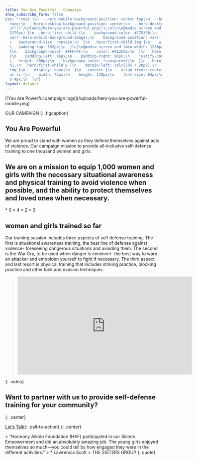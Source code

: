 ```yaml
---
title: You Are Powerful - Campaign
show_subscribe_form: false
css: ":root {\n  --hero-mobile-background-position: center top;\n  --hero-mobile-background-image:
  none;\n  --hero-desktop-background-position: center;\n  --hero-desktop-background-image:
  url(\"/uploads/hero-you-are-powerful.png\");\n}\n\n@media screen and (max-width:
  1279px) {\n  .hero:first-child {\n    background-color: #C75300;\n    background-image:
  var(--hero-mobile-background-image);\n    background-position: var(--hero-mobile-background-position);\n
  \   background-size: contain;\n  }\n  .hero:first-child img {\n    width: 100%;\n
  \   padding-top: 152px;\n  }\n}\n@media screen and (min-width: 1280px) {\n  #main-navigation>section>ul>li:last-child>a
  {\n    background-color: #FFFFFF;\n    color: #412CCE;\n  }\n  .hero:first-child
  {\n    padding-left: 96px;\n    padding-right: 96px;\n    justify-content: center;\n
  \   height: 800px;\n    background-color: transparent;\n  }\n  .hero:first-child
  h1,\n  .hero:first-child p {\n    margin-left: calc(50% + 20px);\n  }\n  .hero:first-child
  img {\n    display: none;\n  }\n  .counter {\n    align-items: center;\n  }\n  .counter
  ul li {\n    width: 72px;\n    height: 120px;\n    font-size: 64px;\n    margin:
  0 4px;\n  }\n}  "
layout: default
---
```


<section class="hero you-are-powerful">
![You Are Powerful campaign logo](/uploads/hero-you-are-powerful-mobile.png)

OUR CAMPAIGN
{: .figcaption}

# You Are Powerful

We are proud to stand with women as they defend themselves against acts of violence.  Our campaign mission to provide all-inclusive self-defense training to one thousand women and girls. 
</section>

## We are on a mission to equip 1,000 women and girls with the necessary situational awareness and physical training to avoid violence when possible, and the ability to protect themselves and loved ones when necessary. 

<section class="counter">
* 0
* 4
* 2
* 0

## women and girls trained so far
</section>

Our training session includes three aspects of self defense training. The first is situational awareness training, the best line of defense against violence- foreseeing dangerous situations and avoiding them. The second is the War Cry, to be used when danger is imminent- the best way to warn an attacker and embolden yourself to fight if necessary. The third aspect and last resort is physical training that includes striking practice, blocking practice and other lock and evasion techniques. 


> <iframe width="560" height="315" src="https://www.youtube-nocookie.com/embed/9EdwEYLN_XU?controls=0" frameborder="0" allowfullscreen></iframe>
{: .video}

## Want to partner with us to provide self-defense training for your community?
{: .center}

[Let’s Talk](/contact){: .call-to-action}
{: .center}

<section class="hero social-proof no-padding">
> “Harmony Aikido Foundation (HAF) participated in our Sisters Empowerment and did an absolutely amazing job. The young girls enjoyed themselves so much—you could tell by how engaged they were in the different activities.”
> * Lawrencia Scott
    > THE SISTERS GROUP
{: quote}
</section>
<section class="hero image-only" style="background-image: url('/uploads/hero-you-are-powerful-footer.png')">
</section>